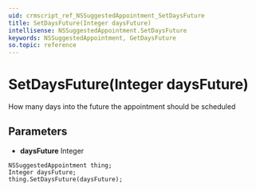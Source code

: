 ```yaml
---
uid: crmscript_ref_NSSuggestedAppointment_SetDaysFuture
title: SetDaysFuture(Integer daysFuture)
intellisense: NSSuggestedAppointment.SetDaysFuture
keywords: NSSuggestedAppointment, GetDaysFuture
so.topic: reference
---
```


# SetDaysFuture(Integer daysFuture)

How many days into the future the appointment should be scheduled

## Parameters

* **daysFuture** Integer

```crmscript
NSSuggestedAppointment thing;
Integer daysFuture;
thing.SetDaysFuture(daysFuture);
```

